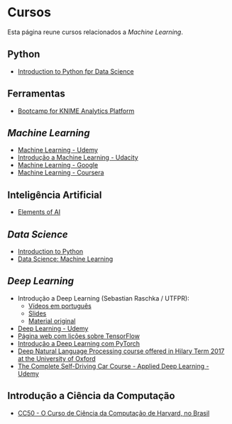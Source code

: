 # Cursos
Esta página reune cursos relacionados a _Machine Learning_. 

## Python 
*  [Introduction to Python fpr Data Science](https://www.datacamp.com/courses/intro-to-python-for-data-science) 

## Ferramentas 
* [Bootcamp for KNIME Analytics Platform](https://www.udemy.com/course/knime-bootcamp/) 

## _Machine Learning_ 
* [Machine Learning - Udemy](https://www.udemy.com/machinelearning)
* [Introdução a Machine Learning - Udacity](https://classroom.udacity.com/courses/ud120) 
* [Machine Learning - Google](https://developers.google.com/machine-learning/crash-course/)
* [Machine Learning - Coursera](https://www.coursera.org/learn/machine-learning) 

## Inteligência Artificial 
* [Elements of AI](https://course.elementsofai.com/)

## _Data Science_ 
* [Introduction to Python](https://www.datacamp.com/courses/intro-to-python-for-data-science)
* [Data Science: Machine Learning](https://online-learning.harvard.edu/course/data-science-machine-learning) 

## _Deep Learning_ 
* Introdução a Deep Learning (Sebastian Raschka / UTFPR):
  * [Vídeos em português](https://www.youtube.com/playlist?list=PL9At2PVRU0ZqVArhU9QMyI3jSe113_m2-)
  * [Slides](https://github.com/dalcimar/RC18EE---Intro-to-Deep-Learning) 
  * [Material original](http://pages.stat.wisc.edu/~sraschka/teaching/) 
* [Deep Learning - Udemy](https://www.udemy.com/deep-learning-com-python-az-curso-completo) 
* [Página web com lições sobre TensorFlow](https://learningtensorflow.com/)   
* [Introdução a Deep Learning com PyTorch](https://classroom.udacity.com/courses/ud188) 
* [Deep Natural Language Processing course offered in Hilary Term 2017 at the University of Oxford](https://github.com/oxford-cs-deepnlp-2017/lectures)
* [The Complete Self-Driving Car Course - Applied Deep Learning - Udemy](https://www.udemy.com/applied-deep-learningtm-the-complete-self-driving-car-course) 

## Introdução a Ciência da Computação 
* [CC50 - O Curso de Ciência da Computação de  Harvard, no Brasil](https://materiais.estudarfora.org.br/cc50/) 



